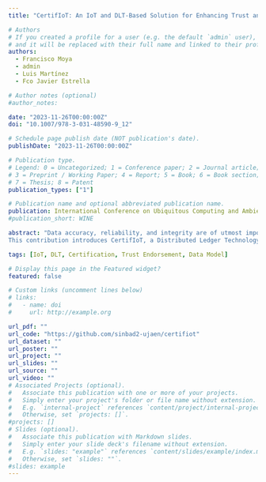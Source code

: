 ```yaml
---
title: "CertifIoT: An IoT and DLT-Based Solution for Enhancing Trust and Transparency in Data Certification"

# Authors
# If you created a profile for a user (e.g. the default `admin` user), write the username (folder name) here
# and it will be replaced with their full name and linked to their profile.
authors:
  - Francisco Moya
  - admin
  - Luis Martínez
  - Fco Javier Estrella

# Author notes (optional)
#author_notes:

date: "2023-11-26T00:00:00Z"
doi: "10.1007/978-3-031-48590-9_12"

# Schedule page publish date (NOT publication's date).
publishDate: "2023-11-26T00:00:00Z"

# Publication type.
# Legend: 0 = Uncategorized; 1 = Conference paper; 2 = Journal article;
# 3 = Preprint / Working Paper; 4 = Report; 5 = Book; 6 = Book section;
# 7 = Thesis; 8 = Patent
publication_types: ["1"]

# Publication name and optional abbreviated publication name.
publication: International Conference on Ubiquitous Computing and Ambient Intelligence
#publication_short: WINE

abstract: "Data accuracy, reliability, and integrity are of utmost importance in multiple scenarios, such as medical test, performance testing, etc.; data certification plays a critical role in providing trust, as it ensures that the data is guaranteed by trusted entities. However, traditional private and centralised approaches make it challenging to guarantee the veracity of the data or establish liability in cases of deliberate manipulation or human error.
This contribution introduces CertifIoT, a Distributed Ledger Technology (DLT)-based solution for certifying data gathered from data streams produced by Internet of Things (IoT) devices. This approach adds transparency to the process and provides a mechanism for clarifying data provenance and recording methods. The foundation of our solution is the Phonendo Framework [1], which has been extended with additional features required for data certification. Furthermore, we propose an adaptable and extensible data model, to make certified data interoperable, and a protocol for trust endorsement, which aims at increasing the trust of certified data."

tags: [IoT, DLT, Certification, Trust Endorsement, Data Model]

# Display this page in the Featured widget?
featured: false

# Custom links (uncomment lines below)
# links:
#   - name: doi
#     url: http://example.org

url_pdf: ""
url_code: "https://github.com/sinbad2-ujaen/certifiot"
url_dataset: ""
url_poster: ""
url_project: ""
url_slides: ""
url_source: ""
url_video: ""
# Associated Projects (optional).
#   Associate this publication with one or more of your projects.
#   Simply enter your project's folder or file name without extension.
#   E.g. `internal-project` references `content/project/internal-project/index.md`.
#   Otherwise, set `projects: []`.
#projects: []
# Slides (optional).
#   Associate this publication with Markdown slides.
#   Simply enter your slide deck's filename without extension.
#   E.g. `slides: "example"` references `content/slides/example/index.md`.
#   Otherwise, set `slides: ""`.
#slides: example
---
```

